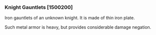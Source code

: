 ### Knight Gauntlets [1500200]

Iron gauntlets of an unknown knight. It is made of thin iron plate.

Such metal armor is heavy, but provides considerable damage negation.